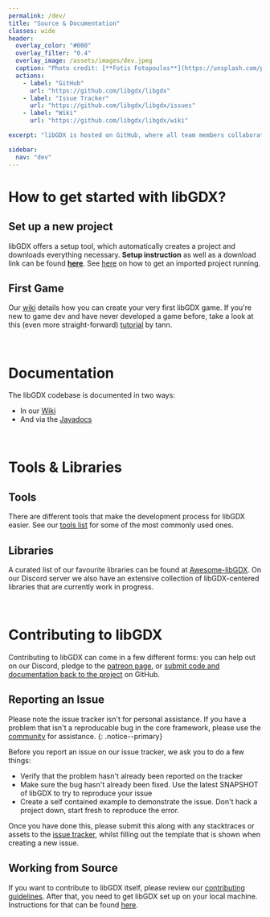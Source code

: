 ```yaml
---
permalink: /dev/
title: "Source & Documentation"
classes: wide
header:
  overlay_color: "#000"
  overlay_filter: "0.4"
  overlay_image: /assets/images/dev.jpeg
  caption: "Photo credit: [**Fotis Fotopoulos**](https://unsplash.com/photos/DuHKoV44prg)"
  actions:
    - label: "GitHub"
      url: "https://github.com/libgdx/libgdx"
    - label: "Issue Tracker"
      url: "https://github.com/libgdx/libgdx/issues"
    - label: "Wiki"
      url: "https://github.com/libgdx/libgdx/wiki"

excerpt: "libGDX is hosted on GitHub, where all team members collaborate. Fork, star and contribute to our project!"

sidebar:
  nav: "dev"
---
```


# How to get started with libGDX?
## Set up a new project
libGDX offers a setup tool, which automatically creates a project and downloads everything necessary. **Setup instruction** as well as a download link can be found **[here](/dev/setup/)**. See [here](/dev/running/) on how to get an imported project running.

## First Game
Our [wiki](https://github.com/libgdx/libgdx/wiki/A-Simple-Game) details how you can create your very first libGDX game. If you're new to game dev and have never developed a game before, take a look at this (even more straight-forward) [tutorial](http://tann.space/HelloLibgdx/) by tann.

<br/>

# Documentation
The libGDX codebase is documented in two ways:
- In our [Wiki](https://github.com/libgdx/libgdx/wiki)
- And via the [Javadocs](https://libgdx.badlogicgames.com/ci/nightlies/docs/api/)

<br/>

# Tools & Libraries
## Tools
There are different tools that make the development process for libGDX easier. See our [tools list](/dev/tools/) for some of the most commonly used ones.

## Libraries
A curated list of our favourite libraries can be found at [Awesome-libGDX](https://github.com/rafaskb/awesome-libgdx). On our Discord server we also have an extensive collection of libGDX-centered libraries that are currently work in progress.

<br/>

# Contributing to libGDX
Contributing to libGDX can come in a few different forms: you can help out on our Discord, pledge to the [patreon page](https://www.patreon.com/libgdx), or [submit code and documentation back to the project](/dev/contributing/) on GitHub.

## Reporting an Issue
Please note the issue tracker isn't for personal assistance. If you have a problem that isn't a reproducable bug in the core framework, please use the [community](/community/) for assistance.
{: .notice--primary}

Before you report an issue on our issue tracker, we ask you to do a few things:
- Verify that the problem hasn't already been reported on the tracker
- Make sure the bug hasn't already been fixed. Use the latest SNAPSHOT of libGDX to try to reproduce your issue
- Create a self contained example to demonstrate the issue. Don't hack a project down, start fresh to reproduce the error.

Once you have done this, please submit this along with any stacktraces or assets to the [issue tracker](https://github.com/libgdx/libgdx/issues), whilst filling out the template that is shown when creating a new issue.

## Working from Source
If you want to contribute to libGDX itself, please review our [contributing guidelines](/dev/contributing/). After that, you need to get libGDX set up on your local machine. Instructions for that can be found [here](/dev/from_source/).
